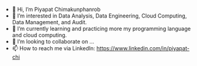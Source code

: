 - 👋 Hi, I’m Piyapat Chimakunphanrob
- 👀 I’m interested in Data Analysis, Data Engineering, Cloud Computing, Data Management, and Audit.
- 🌱 I’m currently learning and practicing more my programming language and cloud computing.
- 💞️ I’m looking to collaborate on ...
- 📫 How to reach me via LinkedIn: https://www.linkedin.com/in/piyapat-chi

<!---
Piyapat-C/Piyapat-C is a ✨ special ✨ repository because its `README.md` (this file) appears on your GitHub profile.
You can click the Preview link to take a look at your changes.
--->
